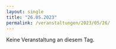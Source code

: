 ```yaml
---
layout: single
title: "26.05.2023"
permalink: /veranstaltungen/2023/05/26/
---
```


Keine Veranstaltung an diesem Tag.
